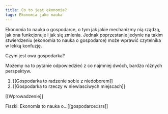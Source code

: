 ```yaml
---
title: Co to jest ekonomia?
tags: Ekonomia jako nauka
---
```


Ekonomia to nauka o gospodarce, o tym jak jakie mechanizmy nią rządzą, jak ona funkcjonuje i jak się zmienia. Jednak poprzestanie jedynie na takim stwierdzeniu (ekonomia to nauka o gospodarce) może wprawić czytelnika w lekką konfuzję.

Czym jest owa gospodarka?

Możemy na to pytanie odpowiedzieć z co najmniej dwóch, bardzo różnych perspektyw.

1. [[Gospodarka to radzenie sobie z niedoborem]]
2. [[Gospodarka to rzeczy w niewlasciwych miejscach]]

[[Wprowadzenie]]


Fiszki:
Ekonomia to nauka o...[[gospodarce::srs]]